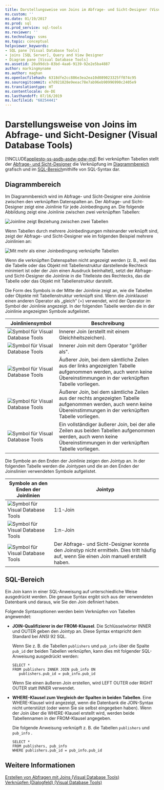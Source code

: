 ```yaml
---
title: Darstellungsweise von Joins im Abfrage- und Sicht-Designer (Visual Database Tools)| Microsoft-Dokumentation
ms.custom: ''
ms.date: 01/19/2017
ms.prod: sql
ms.prod_service: sql-tools
ms.reviewer: ''
ms.technology: ssms
ms.topic: conceptual
helpviewer_keywords:
- SQL pane [Visual Database Tools]
- joins [SQL Server], Query and View Designer
- Diagram pane [Visual Database Tools]
ms.assetid: 20a99dcb-83bd-4aa6-9139-92e2e5ba4887
author: markingmyname
ms.author: maghan
ms.openlocfilehash: 6318dfe2cc886e3ea2ea10d089023325ff074c95
ms.sourcegitcommit: e7d921828e9eeac78e7ab96eb90996990c2405e9
ms.translationtype: HT
ms.contentlocale: de-DE
ms.lasthandoff: 07/16/2019
ms.locfileid: "68254441"
---
```

# <a name="how-the-query-and-view-designer-represents-joins-visual-database-tools"></a>Darstellungsweise von Joins im Abfrage- und Sicht-Designer (Visual Database Tools)
[!INCLUDE[appliesto-ss-asdb-asdw-pdw-md](../../includes/appliesto-ss-asdb-asdw-pdw-md.md)]
Bei verknüpften Tabellen stellt der [Abfrage- und Sicht-Designer](../../ssms/visual-db-tools/query-and-view-designer-tools-visual-database-tools.md) die Verknüpfung im [Diagrammbereich](../../ssms/visual-db-tools/diagram-pane-visual-database-tools.md) grafisch und im [SQL-Bereich](../../ssms/visual-db-tools/sql-pane-visual-database-tools.md)mithilfe von SQL-Syntax dar.  
  
## <a name="diagram-pane"></a>Diagrammbereich  
Im Diagrammbereich wird im Abfrage- und Sicht-Designer eine Joinlinie zwischen den verknüpften Datenspalten an. Der Abfrage- und Sicht-Designer zeigt eine Joinlinie für jede Joinbedingung an. Die folgende Abbildung zeigt eine Joinlinie zwischen zwei verknüpften Tabellen:  
  
![Joinline zeigt Beziehung zwischen zwei Tabellen](../../ssms/visual-db-tools/media/dv3wbig.gif "Join line shows relationship between two tables")  
  
Wenn Tabellen durch mehrere Joinbedingungen miteinander verknüpft sind, zeigt der Abfrage- und Sicht-Designer wie im folgenden Beispiel mehrere Joinlinien an:  
  
![Mit mehr als einer Joinbedingung verknüpfte Tabellen](../../ssms/visual-db-tools/media/dv3w9n1.gif "Tables joined using more than one join condition")  
  
Wenn die verknüpften Datenspalten nicht angezeigt werden (z. B., weil das die Tabelle oder das Objekt mit Tabellenstruktur darstellende Rechteck minimiert ist oder der Join einen Ausdruck beinhaltet), setzt der Abfrage- und Sicht-Designer die Joinlinie in die Titelleiste des Rechtecks, das die Tabelle oder das Objekt mit Tabellenstruktur darstellt.  
  
Die Form des Symbols in der Mitte der Joinlinie zeigt an, wie die Tabellen oder Objekte mit Tabellenstruktur verknüpft sind. Wenn die Joinklausel einen anderen Operator als „gleich“ (=) verwendet, wird der Operator im Symbol der Joinlinie angezeigt. In der folgenden Tabelle werden die in der Joinlinie angezeigten Symbole aufgelistet.  
  
|**Joinliniensymbol**|**Beschreibung**|  
|----------------------|-------------------|  
|![Symbol für Visual Database Tools](../../ssms/visual-db-tools/media/dv3wbih.gif "Visual Database Tools icon")|Innerer Join (erstellt mit einem Gleichheitszeichen).|  
|![Symbol für Visual Database Tools](../../ssms/visual-db-tools/media/dv3wbii.gif "Visual Database Tools icon")|Innerer Join mit dem Operator "größer als".|  
|![Symbol für Visual Database Tools](../../ssms/visual-db-tools/media/dv3wbij.gif "Visual Database Tools icon")|Äußerer Join, bei dem sämtliche Zeilen aus der links angezeigten Tabelle aufgenommen werden, auch wenn keine Übereinstimmungen in der verknüpften Tabelle vorliegen.|  
|![Symbol für Visual Database Tools](../../ssms/visual-db-tools/media/dv3wbik.gif "Visual Database Tools icon")|Äußerer Join, bei dem sämtliche Zeilen aus der rechts angezeigten Tabelle aufgenommen werden, auch wenn keine Übereinstimmungen in der verknüpften Tabelle vorliegen.|  
|![Symbol für Visual Database Tools](../../ssms/visual-db-tools/media/dv3wbil.gif "Visual Database Tools icon")|Ein vollständiger äußerer Join, bei der alle Zeilen aus beiden Tabellen aufgenommen werden, auch wenn keine Übereinstimmungen in der verknüpften Tabelle vorliegen.|  
  
Die Symbole an den Enden der Joinlinie zeigen den Jointyp an. In der folgenden Tabelle werden die Jointypen und die an den Enden der Joinslinien verwendeten Symbole aufgelistet.  
  
|**Symbole an den Enden der Joinlinien**|**Jointyp**|  
|---------------------------------|--------------------|  
|![Symbol für Visual Database Tools](../../ssms/visual-db-tools/media/dv3wbim.gif "Visual Database Tools icon")|1:1-Join|  
|![Symbol für Visual Database Tools](../../ssms/visual-db-tools/media/dv3wbin.gif "Visual Database Tools icon")|1:n-Join|  
|![Symbol für Visual Database Tools](../../ssms/visual-db-tools/media/dv3wbio.gif "Visual Database Tools icon")|Der Abfrage- und Sicht-Designer konnte den Joinstyp nicht ermitteln. Dies tritt häufig auf, wenn Sie einen Join manuell erstellt haben.|  
  
## <a name="sql-pane"></a>SQL-Bereich  
Ein Join kann in einer SQL-Anweisung auf unterschiedliche Weise ausgedrückt werden. Die genaue Syntax ergibt sich aus der verwendeten Datenbank und daraus, wie Sie den Join definiert haben.  
  
Folgende Syntaxoptionen werden beim Verknüpfen von Tabellen angewendet:  
  
-   **JOIN-Qualifizierer in der FROM-Klausel**.   Die Schlüsselwörter INNER und OUTER geben den Jointyp an. Diese Syntax entspricht dem Standard bei ANSI 92 SQL.  
  
    Wenn Sie z. B. die Tabellen `publishers` und `pub_info` über die Spalte `pub_id` der beiden Tabellen verknüpfen, kann dies mit folgender SQL-Anweisung ausgedrückt werden:  
  
    ```  
    SELECT *  
    FROM publishers INNER JOIN pub_info ON  
       publishers.pub_id = pub_info.pub_id  
    ```  
  
    Wenn Sie einen äußeren Join erstellen, wird LEFT OUTER oder RIGHT OUTER statt INNER verwendet.  
  
-   **WHERE-Klausel zum Vergleich der Spalten in beiden Tabellen**.   Eine WHERE-Klausel wird angezeigt, wenn die Datenbank die JOIN-Syntax nicht unterstützt (oder wenn Sie sie selbst eingegeben haben). Wenn der Join über die WHERE-Klausel erstellt wird, werden beide Tabellennamen in der FROM-Klausel angegeben.  
  
    Die folgende Anweisung verknüpft z. B. die Tabellen `publishers` und `pub_info` .  
  
    ```  
    SELECT *  
    FROM publishers, pub_info  
    WHERE publishers.pub_id = pub_info.pub_id  
    ```  
  
## <a name="see-also"></a>Weitere Informationen  
[Erstellen von Abfragen mit Joins &#40;Visual Database Tools&#41;](../../ssms/visual-db-tools/query-with-joins-visual-database-tools.md)  
[Verknüpfen (Dialogfeld) &#40;Visual Database Tools&#41;](../../ssms/visual-db-tools/join-dialog-box-visual-database-tools.md)  
  
